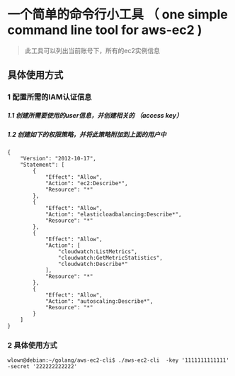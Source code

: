# 一个简单的命令行小工具 （ one simple command line tool for aws-ec2 )
> 此工具可以列出当前账号下，所有的ec2实例信息 
## 具体使用方式
### 1 配置所需的IAM认证信息  
##### 1.1 创建所需要使用的user信息，并创建相关的 （access key）
##### 1.2 创建如下的权限策略，并将此策略附加到上面的用户中
```shell
{
    "Version": "2012-10-17",
    "Statement": [
        {
            "Effect": "Allow",
            "Action": "ec2:Describe*",
            "Resource": "*"
        },
        {
            "Effect": "Allow",
            "Action": "elasticloadbalancing:Describe*",
            "Resource": "*"
        },
        {
            "Effect": "Allow",
            "Action": [
                "cloudwatch:ListMetrics",
                "cloudwatch:GetMetricStatistics",
                "cloudwatch:Describe*"
            ],
            "Resource": "*"
        },
        {
            "Effect": "Allow",
            "Action": "autoscaling:Describe*",
            "Resource": "*"
        }
    ]
}
```
### 2 具体使用方式
```shell
wlown@debian:~/golang/aws-ec2-cli$ ./aws-ec2-cli  -key '1111111111111' -secret '222222222222'
